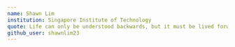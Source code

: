 ```yaml
---
name: Shawn Lim
institution: Singapore Institute of Technology
quote: Life can only be understood backwards, but it must be lived forward. - Kierkegaard, Søren
github_user: shawnlim23
---
```

